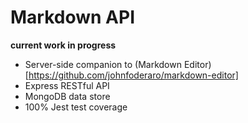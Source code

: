# Markdown API

**current work in progress**

- Server-side companion to (Markdown Editor)[https://github.com/johnfoderaro/markdown-editor]
- Express RESTful API
- MongoDB data store
- 100% Jest test coverage